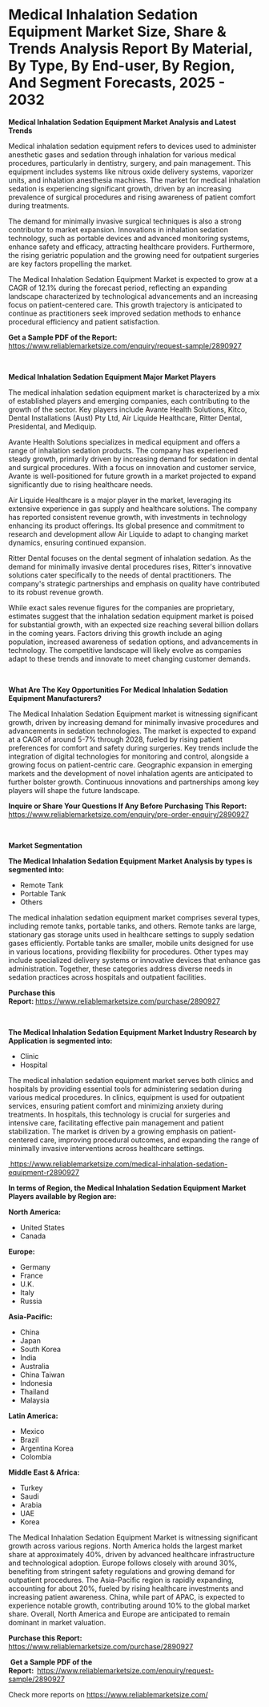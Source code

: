 <p><h1>Medical Inhalation Sedation Equipment Market Size, Share & Trends Analysis Report By Material, By Type, By End-user, By Region, And Segment Forecasts, 2025 - 2032</h1></p><p><strong>Medical Inhalation Sedation Equipment Market Analysis and Latest Trends</strong></p>
<p><p>Medical inhalation sedation equipment refers to devices used to administer anesthetic gases and sedation through inhalation for various medical procedures, particularly in dentistry, surgery, and pain management. This equipment includes systems like nitrous oxide delivery systems, vaporizer units, and inhalation anesthesia machines. The market for medical inhalation sedation is experiencing significant growth, driven by an increasing prevalence of surgical procedures and rising awareness of patient comfort during treatments.</p><p>The demand for minimally invasive surgical techniques is also a strong contributor to market expansion. Innovations in inhalation sedation technology, such as portable devices and advanced monitoring systems, enhance safety and efficacy, attracting healthcare providers. Furthermore, the rising geriatric population and the growing need for outpatient surgeries are key factors propelling the market.</p><p>The Medical Inhalation Sedation Equipment Market is expected to grow at a CAGR of 12.1% during the forecast period, reflecting an expanding landscape characterized by technological advancements and an increasing focus on patient-centered care. This growth trajectory is anticipated to continue as practitioners seek improved sedation methods to enhance procedural efficiency and patient satisfaction.</p></p>
<p><strong>Get a Sample PDF of the Report:&nbsp;</strong> <a href="https://www.reliablemarketsize.com/enquiry/request-sample/2890927?utm_campaign=3009&utm_medium=2&utm_source=Github&utm_content=ia&utm_term=14032025&utm_id=medical-inhalation-sedation-equipment">https://www.reliablemarketsize.com/enquiry/request-sample/2890927</a></p>
<p>&nbsp;</p>
<p><strong>Medical Inhalation Sedation Equipment Major Market Players</strong></p>
<p><p>The medical inhalation sedation equipment market is characterized by a mix of established players and emerging companies, each contributing to the growth of the sector. Key players include Avante Health Solutions, Kitco, Dental Installations (Aust) Pty Ltd, Air Liquide Healthcare, Ritter Dental, Presidental, and Mediquip.</p><p>Avante Health Solutions specializes in medical equipment and offers a range of inhalation sedation products. The company has experienced steady growth, primarily driven by increasing demand for sedation in dental and surgical procedures. With a focus on innovation and customer service, Avante is well-positioned for future growth in a market projected to expand significantly due to rising healthcare needs.</p><p>Air Liquide Healthcare is a major player in the market, leveraging its extensive experience in gas supply and healthcare solutions. The company has reported consistent revenue growth, with investments in technology enhancing its product offerings. Its global presence and commitment to research and development allow Air Liquide to adapt to changing market dynamics, ensuring continued expansion.</p><p>Ritter Dental focuses on the dental segment of inhalation sedation. As the demand for minimally invasive dental procedures rises, Ritter's innovative solutions cater specifically to the needs of dental practitioners. The company's strategic partnerships and emphasis on quality have contributed to its robust revenue growth.</p><p>While exact sales revenue figures for the companies are proprietary, estimates suggest that the inhalation sedation equipment market is poised for substantial growth, with an expected size reaching several billion dollars in the coming years. Factors driving this growth include an aging population, increased awareness of sedation options, and advancements in technology. The competitive landscape will likely evolve as companies adapt to these trends and innovate to meet changing customer demands.</p></p>
<p>&nbsp;</p>
<p><strong>What Are The Key Opportunities For Medical Inhalation Sedation Equipment Manufacturers?</strong></p>
<p><p>The Medical Inhalation Sedation Equipment market is witnessing significant growth, driven by increasing demand for minimally invasive procedures and advancements in sedation technologies. The market is expected to expand at a CAGR of around 5-7% through 2028, fueled by rising patient preferences for comfort and safety during surgeries. Key trends include the integration of digital technologies for monitoring and control, alongside a growing focus on patient-centric care. Geographic expansion in emerging markets and the development of novel inhalation agents are anticipated to further bolster growth. Continuous innovations and partnerships among key players will shape the future landscape.</p></p>
<p><strong>Inquire or Share Your Questions If Any Before Purchasing This Report:</strong> <a href="https://www.reliablemarketsize.com/enquiry/pre-order-enquiry/2890927?utm_campaign=3009&utm_medium=2&utm_source=Github&utm_content=ia&utm_term=14032025&utm_id=medical-inhalation-sedation-equipment">https://www.reliablemarketsize.com/enquiry/pre-order-enquiry/2890927</a></p>
<p>&nbsp;</p>
<p><strong>Market Segmentation</strong></p>
<p><strong>The Medical Inhalation Sedation Equipment Market Analysis by types is segmented into:</strong></p>
<p><ul><li>Remote Tank</li><li>Portable Tank</li><li>Others</li></ul></p>
<p><p>The medical inhalation sedation equipment market comprises several types, including remote tanks, portable tanks, and others. Remote tanks are large, stationary gas storage units used in healthcare settings to supply sedation gases efficiently. Portable tanks are smaller, mobile units designed for use in various locations, providing flexibility for procedures. Other types may include specialized delivery systems or innovative devices that enhance gas administration. Together, these categories address diverse needs in sedation practices across hospitals and outpatient facilities.</p></p>
<p><strong>Purchase this Report:&nbsp;</strong><a href="https://www.reliablemarketsize.com/purchase/2890927?utm_campaign=3009&utm_medium=2&utm_source=Github&utm_content=ia&utm_term=14032025&utm_id=medical-inhalation-sedation-equipment">https://www.reliablemarketsize.com/purchase/2890927</a></p>
<p>&nbsp;</p>
<p><strong>The Medical Inhalation Sedation Equipment Market Industry Research by Application is segmented into:</strong></p>
<p><ul><li>Clinic</li><li>Hospital</li></ul></p>
<p><p>The medical inhalation sedation equipment market serves both clinics and hospitals by providing essential tools for administering sedation during various medical procedures. In clinics, equipment is used for outpatient services, ensuring patient comfort and minimizing anxiety during treatments. In hospitals, this technology is crucial for surgeries and intensive care, facilitating effective pain management and patient stabilization. The market is driven by a growing emphasis on patient-centered care, improving procedural outcomes, and expanding the range of minimally invasive interventions across healthcare settings.</p></p>
<p><a href="https://www.reliablemarketsize.com/medical-inhalation-sedation-equipment-r2890927?utm_campaign=3009&utm_medium=2&utm_source=Github&utm_content=ia&utm_term=14032025&utm_id=medical-inhalation-sedation-equipment">&nbsp;https://www.reliablemarketsize.com/medical-inhalation-sedation-equipment-r2890927</a></p>
<p><strong>In terms of Region, the Medical Inhalation Sedation Equipment Market Players available by Region are:</strong></p>
<p>
    <p> <strong> North America: </strong>
        <ul>
            <li>United States</li>
            <li>Canada</li>
        </ul>
        </p> 
    <p> <strong> Europe: </strong>
        <ul>
            <li>Germany</li>
            <li>France</li>
            <li>U.K.</li>
            <li>Italy</li>
            <li>Russia</li>
        </ul>
        </p> 
    <p> <strong> Asia-Pacific: </strong>
        <ul>
            <li>China</li>
            <li>Japan</li>
            <li>South Korea</li>
            <li>India</li>
            <li>Australia</li>
            <li>China Taiwan</li>
            <li>Indonesia</li>
            <li>Thailand</li>
            <li>Malaysia</li>
        </ul>
        </p> 
    <p> <strong> Latin America: </strong>
        <ul>
            <li>Mexico</li>
            <li>Brazil</li>
            <li>Argentina Korea</li>
            <li>Colombia</li>
        </ul>
        </p> 
    <p> <strong> Middle East & Africa: </strong>
        <ul>
            <li>Turkey</li>
            <li>Saudi</li>
            <li>Arabia</li>
            <li>UAE</li>
            <li>Korea</li>
        </ul>
    </p>
    </p>
<p><p>The Medical Inhalation Sedation Equipment Market is witnessing significant growth across various regions. North America holds the largest market share at approximately 40%, driven by advanced healthcare infrastructure and technological adoption. Europe follows closely with around 30%, benefiting from stringent safety regulations and growing demand for outpatient procedures. The Asia-Pacific region is rapidly expanding, accounting for about 20%, fueled by rising healthcare investments and increasing patient awareness. China, while part of APAC, is expected to experience notable growth, contributing around 10% to the global market share. Overall, North America and Europe are anticipated to remain dominant in market valuation.</p></p>
<p><strong>Purchase this Report: </strong><a href="https://www.reliablemarketsize.com/purchase/2890927?utm_campaign=3009&utm_medium=2&utm_source=Github&utm_content=ia&utm_term=14032025&utm_id=medical-inhalation-sedation-equipment">https://www.reliablemarketsize.com/purchase/2890927</a></p>
<p>&nbsp;<strong>Get a Sample PDF of the Report:&nbsp;&nbsp;</strong><a href="https://www.reliablemarketsize.com/enquiry/request-sample/2890927?utm_campaign=3009&utm_medium=2&utm_source=Github&utm_content=ia&utm_term=14032025&utm_id=medical-inhalation-sedation-equipment">https://www.reliablemarketsize.com/enquiry/request-sample/2890927</a></p>
<p><strong></strong></p>
<p>Check more reports on <a href="https://www.reliablemarketsize.com/?utm_campaign=3009&utm_medium=2&utm_source=Github&utm_content=ia&utm_term=14032025&utm_id=medical-inhalation-sedation-equipment">https://www.reliablemarketsize.com/</a></p>